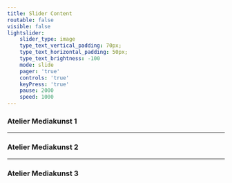 ```yaml
---
title: Slider Content
routable: false
visible: false
lightslider:
    slider_type: image
    type_text_vertical_padding: 70px;
    type_text_horizontal_padding: 50px;
    type_text_brightness: -100
    mode: slide
    pager: 'true'
    controls: 'true'
    keyPress: 'true'
    pause: 2000
    speed: 1000
---
```


### Atelier Mediakunst 1
___
### Atelier Mediakunst 2
___
### Atelier Mediakunst 3
